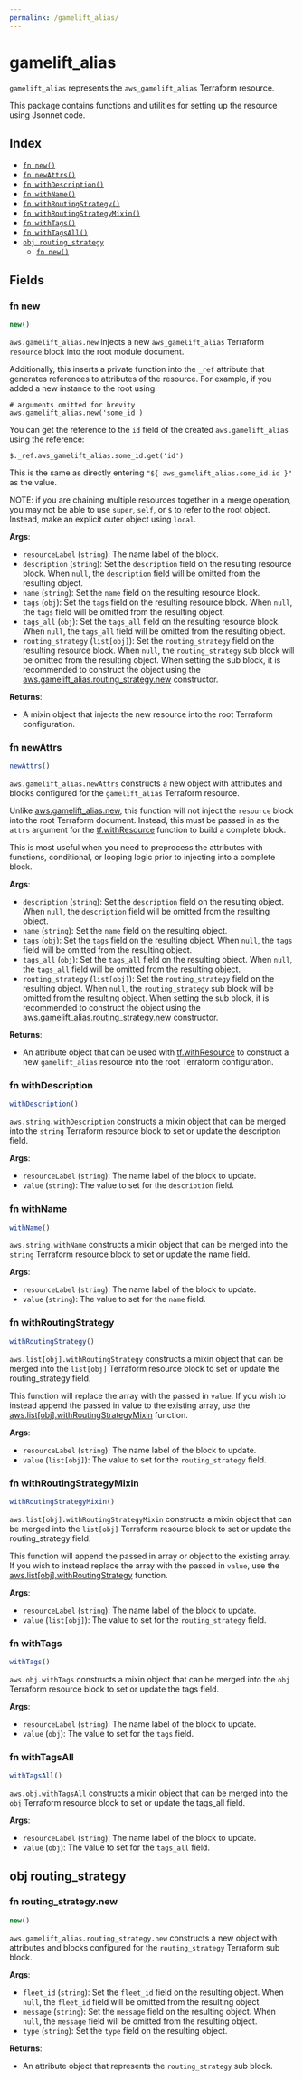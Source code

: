 ```yaml
---
permalink: /gamelift_alias/
---
```


# gamelift_alias

`gamelift_alias` represents the `aws_gamelift_alias` Terraform resource.



This package contains functions and utilities for setting up the resource using Jsonnet code.


## Index

* [`fn new()`](#fn-new)
* [`fn newAttrs()`](#fn-newattrs)
* [`fn withDescription()`](#fn-withdescription)
* [`fn withName()`](#fn-withname)
* [`fn withRoutingStrategy()`](#fn-withroutingstrategy)
* [`fn withRoutingStrategyMixin()`](#fn-withroutingstrategymixin)
* [`fn withTags()`](#fn-withtags)
* [`fn withTagsAll()`](#fn-withtagsall)
* [`obj routing_strategy`](#obj-routing_strategy)
  * [`fn new()`](#fn-routing_strategynew)

## Fields

### fn new

```ts
new()
```


`aws.gamelift_alias.new` injects a new `aws_gamelift_alias` Terraform `resource`
block into the root module document.

Additionally, this inserts a private function into the `_ref` attribute that generates references to attributes of the
resource. For example, if you added a new instance to the root using:

    # arguments omitted for brevity
    aws.gamelift_alias.new('some_id')

You can get the reference to the `id` field of the created `aws.gamelift_alias` using the reference:

    $._ref.aws_gamelift_alias.some_id.get('id')

This is the same as directly entering `"${ aws_gamelift_alias.some_id.id }"` as the value.

NOTE: if you are chaining multiple resources together in a merge operation, you may not be able to use `super`, `self`,
or `$` to refer to the root object. Instead, make an explicit outer object using `local`.

**Args**:
  - `resourceLabel` (`string`): The name label of the block.
  - `description` (`string`): Set the `description` field on the resulting resource block. When `null`, the `description` field will be omitted from the resulting object.
  - `name` (`string`): Set the `name` field on the resulting resource block.
  - `tags` (`obj`): Set the `tags` field on the resulting resource block. When `null`, the `tags` field will be omitted from the resulting object.
  - `tags_all` (`obj`): Set the `tags_all` field on the resulting resource block. When `null`, the `tags_all` field will be omitted from the resulting object.
  - `routing_strategy` (`list[obj]`): Set the `routing_strategy` field on the resulting resource block. When `null`, the `routing_strategy` sub block will be omitted from the resulting object. When setting the sub block, it is recommended to construct the object using the [aws.gamelift_alias.routing_strategy.new](#fn-routing_strategynew) constructor.

**Returns**:
- A mixin object that injects the new resource into the root Terraform configuration.


### fn newAttrs

```ts
newAttrs()
```


`aws.gamelift_alias.newAttrs` constructs a new object with attributes and blocks configured for the `gamelift_alias`
Terraform resource.

Unlike [aws.gamelift_alias.new](#fn-new), this function will not inject the `resource`
block into the root Terraform document. Instead, this must be passed in as the `attrs` argument for the
[tf.withResource](https://github.com/tf-libsonnet/core/tree/main/docs#fn-withresource) function to build a complete block.

This is most useful when you need to preprocess the attributes with functions, conditional, or looping logic prior to
injecting into a complete block.

**Args**:
  - `description` (`string`): Set the `description` field on the resulting object. When `null`, the `description` field will be omitted from the resulting object.
  - `name` (`string`): Set the `name` field on the resulting object.
  - `tags` (`obj`): Set the `tags` field on the resulting object. When `null`, the `tags` field will be omitted from the resulting object.
  - `tags_all` (`obj`): Set the `tags_all` field on the resulting object. When `null`, the `tags_all` field will be omitted from the resulting object.
  - `routing_strategy` (`list[obj]`): Set the `routing_strategy` field on the resulting object. When `null`, the `routing_strategy` sub block will be omitted from the resulting object. When setting the sub block, it is recommended to construct the object using the [aws.gamelift_alias.routing_strategy.new](#fn-routing_strategynew) constructor.

**Returns**:
  - An attribute object that can be used with [tf.withResource](https://github.com/tf-libsonnet/core/tree/main/docs#fn-withresource) to construct a new `gamelift_alias` resource into the root Terraform configuration.


### fn withDescription

```ts
withDescription()
```

`aws.string.withDescription` constructs a mixin object that can be merged into the `string`
Terraform resource block to set or update the description field.



**Args**:
  - `resourceLabel` (`string`): The name label of the block to update.
  - `value` (`string`): The value to set for the `description` field.


### fn withName

```ts
withName()
```

`aws.string.withName` constructs a mixin object that can be merged into the `string`
Terraform resource block to set or update the name field.



**Args**:
  - `resourceLabel` (`string`): The name label of the block to update.
  - `value` (`string`): The value to set for the `name` field.


### fn withRoutingStrategy

```ts
withRoutingStrategy()
```

`aws.list[obj].withRoutingStrategy` constructs a mixin object that can be merged into the `list[obj]`
Terraform resource block to set or update the routing_strategy field.

This function will replace the array with the passed in `value`. If you wish to instead append the
passed in value to the existing array, use the [aws.list[obj].withRoutingStrategyMixin](TODO) function.


**Args**:
  - `resourceLabel` (`string`): The name label of the block to update.
  - `value` (`list[obj]`): The value to set for the `routing_strategy` field.


### fn withRoutingStrategyMixin

```ts
withRoutingStrategyMixin()
```

`aws.list[obj].withRoutingStrategyMixin` constructs a mixin object that can be merged into the `list[obj]`
Terraform resource block to set or update the routing_strategy field.

This function will append the passed in array or object to the existing array. If you wish
to instead replace the array with the passed in `value`, use the [aws.list[obj].withRoutingStrategy](TODO)
function.


**Args**:
  - `resourceLabel` (`string`): The name label of the block to update.
  - `value` (`list[obj]`): The value to set for the `routing_strategy` field.


### fn withTags

```ts
withTags()
```

`aws.obj.withTags` constructs a mixin object that can be merged into the `obj`
Terraform resource block to set or update the tags field.



**Args**:
  - `resourceLabel` (`string`): The name label of the block to update.
  - `value` (`obj`): The value to set for the `tags` field.


### fn withTagsAll

```ts
withTagsAll()
```

`aws.obj.withTagsAll` constructs a mixin object that can be merged into the `obj`
Terraform resource block to set or update the tags_all field.



**Args**:
  - `resourceLabel` (`string`): The name label of the block to update.
  - `value` (`obj`): The value to set for the `tags_all` field.


## obj routing_strategy



### fn routing_strategy.new

```ts
new()
```


`aws.gamelift_alias.routing_strategy.new` constructs a new object with attributes and blocks configured for the `routing_strategy`
Terraform sub block.



**Args**:
  - `fleet_id` (`string`): Set the `fleet_id` field on the resulting object. When `null`, the `fleet_id` field will be omitted from the resulting object.
  - `message` (`string`): Set the `message` field on the resulting object. When `null`, the `message` field will be omitted from the resulting object.
  - `type` (`string`): Set the `type` field on the resulting object.

**Returns**:
  - An attribute object that represents the `routing_strategy` sub block.
